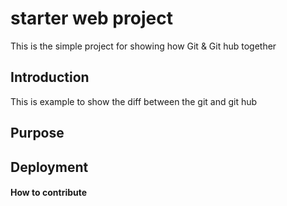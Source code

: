 # starter web project

This is the simple project for showing how Git & Git hub together

## Introduction

This is example to show the diff between the git and git hub

## Purpose

## Deployment

#### How to contribute